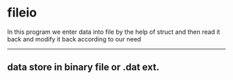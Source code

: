 # fileio
In this program we enter data into file by the help of struct and then read it back and modify it back according to our need


--------------------------------------
data store in binary file or .dat ext.
----------------------------------------
